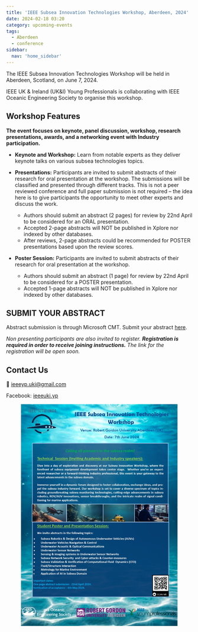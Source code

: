 ```yaml
---
title: 'IEEE Subsea Innovation Technologies Workshop, Aberdeen, 2024'
date: 2024-02-18 03:20
category: upcoming-events
tags:
  - Aberdeen
  - conference
sidebar:
  nav: 'home_sidebar'
---
```


The IEEE Subsea Innovation Technologies Workshop will be held in Aberdeen, Scotland, on June 7, 2024. 

IEEE UK & Ireland (UK&I) Young Professionals is collaborating with IEEE Oceanic Engineering Society to organise this workshop.

## Workshop Features
**The event focuses on keynote, panel discussion, workshop, research presentations, awards, and a networking event with Industry participation.**

* **Keynote and Workshop:** Learn from notable experts as they deliver keynote talks on various subsea technologies topics.

* **Presentations:** Participants are invited to submit abstracts of their research for oral presentation at the workshop. The submissions will be classified and presented through different tracks. This is not a peer reviewed conference and full paper submission is not required – the idea here is to give participants the opportunity to meet other experts and discuss the work.

  * Authors should submit an abstract (2 pages) for review by 22nd April to be considered for an ORAL presentation.
  * Accepted 2-page abstracts will NOT be published in Xplore nor indexed by other databases.
  * After reviews, 2-page abstracts could be recommended for POSTER presentations based upon the review scores.

* **Poster Session:** Participants are invited to submit abstracts of their research for oral presentation at the workshop.
  * Authors should submit an abstract (1 page) for review by 22nd April to be considered for a POSTER presentation.
  * Accepted 1-page abstracts will NOT be published in Xplore nor indexed by other databases.

## SUBMIT YOUR ABSTRACT

Abstract submission is through Microsoft CMT. Submit your abstract [here](https://cmt3.research.microsoft.com/SITW'24).

*Non presenting participants are also invited to register. **Registration is required in order to receive joining instructions.** The link for the registration will be open soon.*

## Contact Us
:email: ieeeyp.uki@gmail.com

Facebook: [ieeeuki.yp](https://www.facebook.com/ieeeuki.yp/)

<figure>
	<img src="/assets/images/2024_isitmw/IEEE_Flyer_SITAM.jpg">
</figure>
